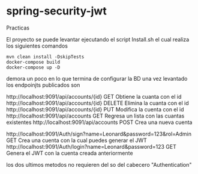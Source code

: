 # spring-security-jwt
Practicas

El proyecto se puede levantar ejecutando el script Install.sh el cual realiza los siguientes comandos 

    mvn clean install -DskipTests
    docker-compose build
    docker-compose up -D 
    
demora un poco en lo que termina de configurar la BD una vez levantado los endpoinjts publicados son 



http://localhost:9091/api/accounts/{id}    GET          Obtiene la cuanta con el id 
http://localhost:9091/api/accounts/{id}    DELETE       Elimina la cuanta con el id
http://localhost:9091/api/accounts/{id}    PUT          Modifica la cuenta con el id
http://localhost:9091/api/accounts         GET          Regresa un lista con las cuantas existentes
http://localhost:9091/api/accounts         POST         Crea una nueva cuenta


http://localhost:9091/Auth/sign?name=Leonard&password=123&rol=Admin      GET        Crea una cuenta con la cual puedes generar el JWT
http://localhost:9091/Auth/login?name=Leonard&password=123               GET        Genera el JWT con la cuenta creada anteriormente

los dos ultimos metodos no requieren del so del cabecero "Authentication"
